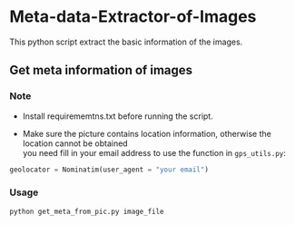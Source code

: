 # Meta-data-Extractor-of-Images
This python script extract the basic information of the images.

## Get meta information of images


### Note
- Install requirememtns.txt before running the script.

- Make sure the picture contains location information, otherwise the location cannot be obtained<br>
you need fill in your email address to use the function in ```gps_utils.py```: 
```python
geolocator = Nominatim(user_agent = "your email")
```

### Usage
```python get_meta_from_pic.py image_file```
